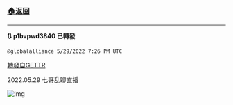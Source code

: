 ###  [:house:返回](README.md)
---


**:arrows_clockwise: p1bvpwd3840 已轉發**

`@globalalliance 5/29/2022 7:26 PM UTC`

[轉發自GETTR](https://gettr.com/post/p1bvpwd3840)

2022.05.29  七哥乱聊直播

![img](https://media.gettr.com/group48/origin/2022/05/29/19/2b3dd7bf-439d-07e1-083d-f86e053d6d41/6383d6c383a688bc0ce747d8282e44b3.jpeg)

